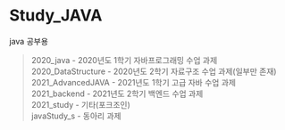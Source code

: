 # Study_JAVA

java 공부용

> 2020_java - 2020년도 1학기 자바프로그래밍 수업 과제   
> 2020_DataStructure - 2020년도 2학기 자료구조 수업 과제(일부만 존재)   
> 2021_AdvancedJAVA - 2021년도 1학기 고급 자바 수업 과제   
> 2021_backend - 2021년도 2학기 백엔드 수업 과제   
> 2021_study - 기타(포크조인)   
> javaStudy_s - 동아리 과제   
